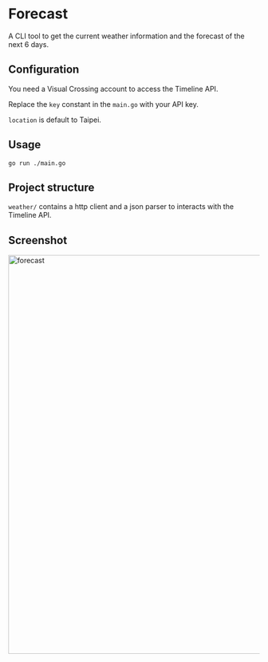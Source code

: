 # Forecast

A CLI tool to get the current weather information and the forecast of the next 6 days.

## Configuration

You need a Visual Crossing account to access the Timeline API.

Replace the `key` constant in the `main.go` with your API key.

`location` is default to Taipei.

## Usage

`go run ./main.go`

## Project structure

`weather/` contains a http client and a json parser to interacts with the Timeline API.

## Screenshot

<img width="800" alt="forecast" src="https://user-images.githubusercontent.com/79628930/148376740-16d285c6-a43f-42ad-90fa-6c2f3ee548bb.png">
